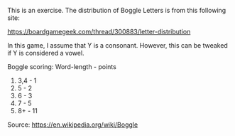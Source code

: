 This is an exercise. The distribution of Boggle Letters is from this following site:

https://boardgamegeek.com/thread/300883/letter-distribution

In this game, I assume that Y is a consonant. However, this can be tweaked if Y is considered a vowel.

Boggle scoring: Word-length - points

1) 3,4 - 1
2) 5 - 2
3) 6 - 3
4) 7 - 5
5) 8+ - 11

Source: https://en.wikipedia.org/wiki/Boggle
